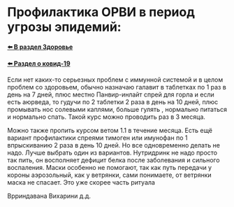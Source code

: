 # Профилактика ОРВИ в период угрозы эпидемий:

**[⬅️ В раздел Здоровье](../../../HOME.md#здоровье)**

**[⬅️ Раздел о ковид-19](./covid-19.md)**

Если нет каких-то серьезных проблем с иммунной системой и в целом проблем со здоровьем, обычно назначаю галавит в таблетках по 1 раз в день на 7 дней, плюс местно Панвир-инлайт спрей для горла и если есть аюрведа, то гудучи по 2 таблетки 2 раза в день на 10 дней, плюс промывать нос солевыми каплями, больше гулять , нормально питаться и нормально спать. Такой курс можно проводить раз в 3 месяца.

Можно также пропить курсом ветом 1.1 в течение месяца.
Есть ещё вариант профилактики спреями тимоген или имунофан по 1 впрыскиванию 2 раза в день 10 дней.
Но все одновременно делать не надо. Лучше выбрать один из вариантов.
Нутридринк не надо просто так пить, он восполняет дефицит белка после заболевания и сильного воспаления.
Маски особенно не помогают, так как путь передачи у короны аэрозольный, как у ветрянки, сами понимаете, от ветрянки маска не спасает. Это уже скорее часть ритуала

Врриндавана Вихарини д.д.
